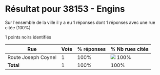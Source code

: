 # Résultat pour 38153 - Engins

Sur l'ensemble de la ville il y a eu 1 réponses dont 1 réponses avec une rue citée (100%)

1 points noirs identifiés

| Rue | Vote | % réponses | % Nb rues cités|
|-----|------|------------|----------------|
| Route Joseph Coynel | 1 | 100% | <img src="../../img/bar_100.gif" />&nbsp;100%|
| **Total** | 1 | 100% | 100%|

